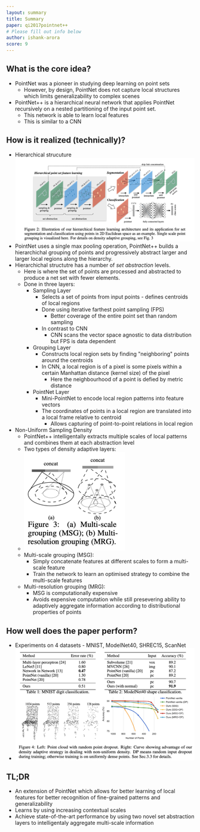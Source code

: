 ```yaml
---
layout: summary
title: Summary
paper: qi2017pointnet++
# Please fill out info below
author: ishank-arora
score: 9
---
```


## What is the core idea?

* PointNet was a pioneer in studying deep learning on point sets
  * However, by design, PointNet does not capture local structures which limits generalizability to complex scenes
* PointNet++ is a hierarchical neural network that applies PointNet recursively on a nested partitioning of the input point set. 
  * This network is able to learn local features
  * This is similar to a CNN 

## How is it realized (technically)?

* Hierarchical strucuture<img src="qi2017pointnet++_1_a.png" alt="qi2017pointnet++_1_a" style="zoom:50%;" />
* PointNet uses a single max pooling operation, PointNet++ builds a hierarchichal grouping of points and progressively abstract larger and larger local regions along the hierarchy.
* Hierarchichal structutre has a number of *set abstraction* levels.
  * Here is where the set of points are processed and abstracted to produce a net set with fewer elements.
  * Done in three layers:
    * Sampling Layer
      * Selects a set of points from input points - defines centroids of local regions
      * Done using iterative farthest point sampling (FPS)
        * Better coverage of the entire point set than random sampling
      * In contrast to CNN 
        * CNN scans the vector space agnostic to data distribution but FPS is data dependent
    * Grouping Layer
      * Constructs local region sets by finding "neighboring" points around the centroids
      * In CNN, a local region is of a pixel is some pixels within a certain Manhattan distance (kernel size) of the pixel
        * Here the neighbourhood of a point is defied by metric distance
    * PointNet Layer
      * Mini-PointNet to encode local region patterns into feature vectors
      * The coordinates of points in a local region are translated into a local frame relative to centroid
        * Allows capturing of point-to-point relations in local region
* Non-Uniform Sampling Density
  * PointNet++ intelligentally extracts multiple scales of local patterns and combines them at each abstraction level
  * Two types of density adaptive layers:
  * <img src="qi2017pointnet++_1_b.png" alt="qi2017pointnet++_1_b" style="zoom:50%;" />
  * Multi-scale grouping (MSG):
    * Simply concatenate features at different scales to form a multi-scale feature
    * Train the network to learn an optimised strategy to combine the multi-scale features
  * Multi-resolution grouping (MRG):
    * MSG is computationally expensive
    * Avoids expensive computation while still presevering ability to adaptively aggregate information according to distributional properties of points

## How well does the paper perform?

* Experiments on 4 datasets - MNIST, ModelNet40, SHREC15, ScanNet
* <img src="qi2017pointnet++_1_c.png" alt="qi2017pointnet++_1_c" style="zoom:50%;" />

## TL;DR
* An extension of PointNet which allows for better learning of local features for better recognition of fine-grained patterns and generalizability 
* Learns by using increasing contextual scales
* Achieve state-of-the-art performance by using two novel set abstraction layers to intelligentaly aggregate multi-scale information
